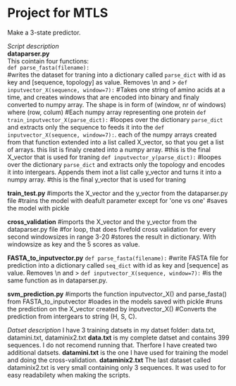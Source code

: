 # Project for MTLS
Make a 3-state predictor. 


*Script description*<br/>
**dataparser.py**<br/>
This cointain four functions:<br/>
`def parse_fasta(filename):`<br/>
#writes the dataset for traning into a dictionary called `parse_dict` with id as key and [sequence, topology] as value. Removes \n and >
`def inputvector_X(sequence, window=7):`
#Takes one string of amino acids at a time, and creates windows that are encoded into binary and finaly converted to numpy array. The shape is in form of (window, nr of windows) where (row, colum) 
#Each numpy array representing one protein 
`def train_inputvector_X(parse_dict):`
#loopes over the dictionary `parse_dict` and extracts only the sequence to feeds it into the `def inputvector_X(sequence, window=7):`. each of the numpy arrays created from that function extended into a list called X_vector, so that you get a list of arrays. this list is finaly created into a numpy array.
#this is the final X_vector that is used for traning 
`def inputvector_y(parse_dict):`
#loopes over the dictionary `parse_dict` and extracts only the topology and encodes it into intergears. Appends them inot a list calle y_vector and turns it into a numpy array. 
#this is the final y_vector that is used for traning 


**train_test.py**
#imports the X_vector and the y_vector from the dataparser.py file
#trains the model with deafult parameter except for 'one vs one'
#saves the model with pickle 

**cross_validation**
#imports the X_vector and the y_vector from the dataparser.py file
#for loop, that does fivefold cross validation for every second windowsizes in range 3-20
#stores the result in dictionary. With windowsize as key and the 5 scores as value. 
 
**FASTA_to_inputvector.py**
`def parse_fasta(filename):`
#write FASTA file for prediction into a dictionary called `seq_dict` with id as key and [sequence] as value. Removes \n and >
`def inputvector_X(sequence, window=7):`
#is the same function as in dataparser.py. 

**svm_prediction.py**
#imports the function inputvector_X() and parse_fasta() from FASTA_to_inputvector
#loades in the models saved with pickle
#runs the prediction on the X_vector created by inputvector_X()
#Converts the prediction from intergears to string (H, S, C).

*Datset description*
I have 3 training datsets in my datset folder: data.txt, datamini.txt, dataminix2.txt 
**data.txt** 
is my complete datset and contains 399 sequences. I do not recomend running that. Therfore I have created two additional datsets. 
**datamini.txt** 
is the one I have used for training the model and doing the cross-validation. 
**dataminix2.txt**
The last dataset called dataminix2.txt is very small containing only 3 sequences. It was used to for easy readabilety when making the scripts. 


